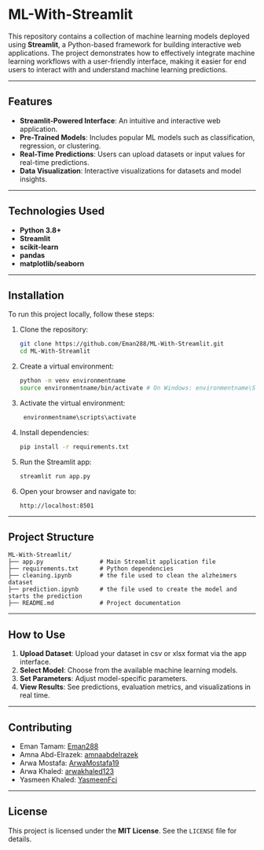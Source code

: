 # ML-With-Streamlit  

This repository contains a collection of machine learning models deployed using **Streamlit**, a Python-based framework for building interactive web applications. The project demonstrates how to effectively integrate machine learning workflows with a user-friendly interface, making it easier for end users to interact with and understand machine learning predictions.

---

## Features  
- **Streamlit-Powered Interface**: An intuitive and interactive web application.  
- **Pre-Trained Models**: Includes popular ML models such as classification, regression, or clustering. 
- **Real-Time Predictions**: Users can upload datasets or input values for real-time predictions.  
- **Data Visualization**: Interactive visualizations for datasets and model insights.  
---

## Technologies Used  
- **Python 3.8+**  
- **Streamlit**  
- **scikit-learn**  
- **pandas**  
- **matplotlib/seaborn**  

---

## Installation  
To run this project locally, follow these steps:  

1. Clone the repository:  
   ```bash  
   git clone https://github.com/Eman288/ML-With-Streamlit.git  
   cd ML-With-Streamlit  
   ```  

2. Create a virtual environment:  
   ```bash  
   python -m venv environmentname  
   source environmentname/bin/activate # On Windows: environmentname\Scripts\activate  
   ```  
3. Activate the virtual environment:
   ```bash
    environmentname\scripts\activate
   ```

5. Install dependencies:  
   ```bash  
   pip install -r requirements.txt  
   ```  

6. Run the Streamlit app:  
   ```bash  
   streamlit run app.py  
   ```  

7. Open your browser and navigate to:  
   ```text  
   http://localhost:8501  
   ```  

---

## Project Structure  
```plaintext  
ML-With-Streamlit/  
├── app.py                # Main Streamlit application file  
├── requirements.txt      # Python dependencies  
├── cleaning.ipynb        # the file used to clean the alzheimers dataset
├── prediction.ipynb      # the file used to create the model and starts the prediction
├── README.md             # Project documentation
```
---

## How to Use  
1. **Upload Dataset**: Upload your dataset in csv or xlsx format via the app interface.  
2. **Select Model**: Choose from the available machine learning models.  
3. **Set Parameters**: Adjust model-specific parameters.  
4. **View Results**: See predictions, evaluation metrics, and visualizations in real time.  


---
## Contributing  

- Eman Tamam: [Eman288](https://github.com/Eman288)  
- Amna Abd-Elrazek: [amnaabdelrazek](https://github.com/amnaabdelrazek)
- Arwa Mostafa: [ArwaMostafa19](https://github.com/ArwaMostafa19)
- Arwa Khaled: [arwakhaled123](https://github.com/arwakhaled123)
- Yasmeen Khaled: [YasmeenFci](https://github.com/YasmeenFci)

---

## License  
This project is licensed under the **MIT License**. See the `LICENSE` file for details.  
